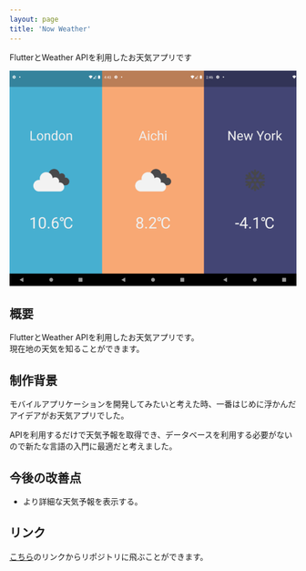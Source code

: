 ```yaml
---
layout: page
title: 'Now Weather'
---
```


FlutterとWeather APIを利用したお天気アプリです

<div align="center">
<img src="../images/thumbnail/now-weather.png" alt="Now Weather サムネイル">
</div>

## 概要

FlutterとWeather APIを利用したお天気アプリです。<br />
現在地の天気を知ることができます。

## 制作背景

モバイルアプリケーションを開発してみたいと考えた時、一番はじめに浮かんだアイデアがお天気アプリでした。

APIを利用するだけで天気予報を取得でき、データベースを利用する必要がないので新たな言語の入門に最適だと考えました。

## 今後の改善点

- より詳細な天気予報を表示する。

## リンク

[こちら]()のリンクからリポジトリに飛ぶことができます。
